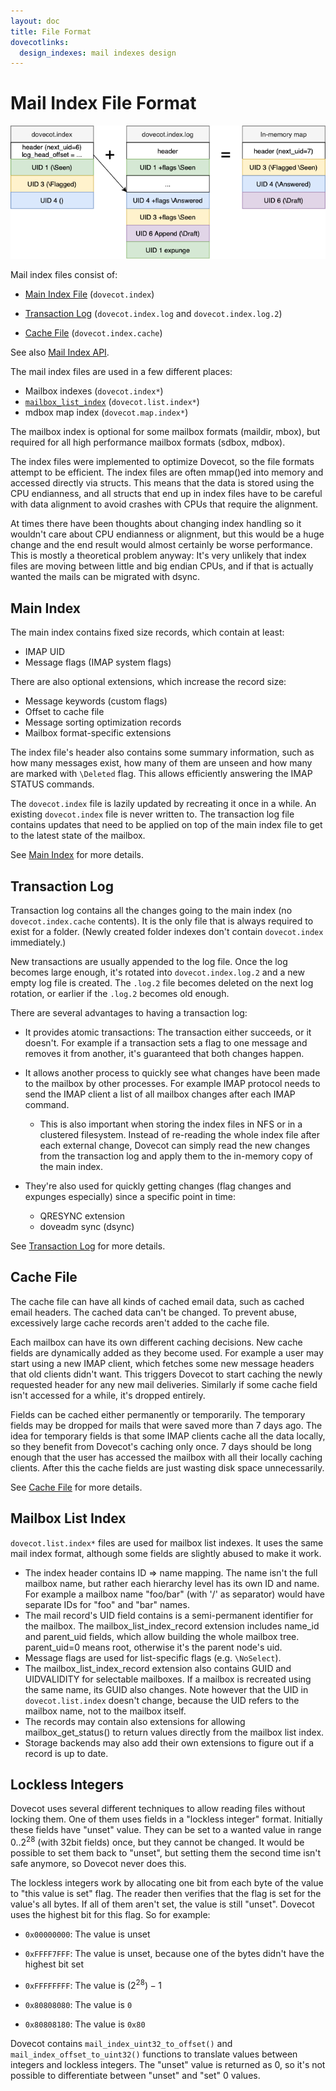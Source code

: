 ```yaml
---
layout: doc
title: File Format
dovecotlinks:
  design_indexes: mail indexes design
---
```


# Mail Index File Format

![Mail Index Log](images/mail-index-log.png)

Mail index files consist of:

* [Main Index File](index_format_main) (`dovecot.index`)

* [Transaction Log](index_log) (`dovecot.index.log` and `dovecot.index.log.2`)

* [Cache File](index_cache) (`dovecot.index.cache`)

See also [Mail Index API](mail_index_api).

The mail index files are used in a few different places:

* Mailbox indexes (`dovecot.index*`)
* [`mailbox_list_index`](#mailbox-list-index) (`dovecot.list.index*`)
* mdbox map index (`dovecot.map.index*`)

The mailbox index is optional for some mailbox formats (maildir, mbox), but
required for all high performance mailbox formats (sdbox, mdbox).

The index files were implemented to optimize Dovecot, so the file formats
attempt to be efficient. The index files are often mmap()ed into memory and
accessed directly via structs. This means that the data is stored using the
CPU endianness, and all structs that end up in index files have to be careful
with data alignment to avoid crashes with CPUs that require the alignment.

At times there have been thoughts about changing index handling so it wouldn't
care about CPU endianness or alignment, but this would be a huge change and
the end result would almost certainly be worse performance. This is mostly a
theoretical problem anyway: It's very unlikely that index files are moving
between little and big endian CPUs, and if that is actually wanted the mails
can be migrated with dsync.

## Main Index

The main index contains fixed size records, which contain at least:

* IMAP UID
* Message flags (IMAP system flags)

There are also optional extensions, which increase the record size:

* Message keywords (custom flags)
* Offset to cache file
* Message sorting optimization records
* Mailbox format-specific extensions

The index file's header also contains some summary information, such as
how many messages exist, how many of them are unseen and how many are
marked with `\Deleted` flag. This allows efficiently answering the IMAP
STATUS commands.

The `dovecot.index` file is lazily updated by recreating it once in a while.
An existing `dovecot.index` file is never written to. The transaction log
file contains updates that need to be applied on top of the main index file to
get to the latest state of the mailbox.

See [Main Index](index_format_main) for more details.

## Transaction Log

Transaction log contains all the changes going to the main index (no
`dovecot.index.cache` contents). It is the only file that is always
required to exist for a folder. (Newly created folder indexes don't contain
`dovecot.index` immediately.)

New transactions are usually appended to the log file. Once the log becomes
large enough, it's rotated into `dovecot.index.log.2` and a new empty log
file is created. The `.log.2` file becomes deleted on the next log
rotation, or earlier if the `.log.2` becomes old enough.

There are several advantages to having a transaction log:

* It provides atomic transactions: The transaction either succeeds, or it
  doesn't. For example if a transaction sets a flag to one message and
  removes it from another, it's guaranteed that both changes happen.

* It allows another process to quickly see what changes have been made to
  the mailbox by other processes. For example IMAP protocol needs to send
  the IMAP client a list of all mailbox changes after each IMAP command.

  * This is also important when storing the index files in NFS or in a
    clustered filesystem. Instead of re-reading the whole index file after
    each external change, Dovecot can simply read the new changes from the
    transaction log and apply them to the in-memory copy of the main index.

* They're also used for quickly getting changes (flag changes and expunges
  especially) since a specific point in time:

  * QRESYNC extension
  * doveadm sync (dsync)

See [Transaction Log](index_log) for more details.

## Cache File

The cache file can have all kinds of cached email data, such as cached
email headers. The cached data can't be changed. To prevent abuse,
excessively large cache records aren't added to the cache file.

Each mailbox can have its own different caching decisions. New cache fields
are dynamically added as they become used. For example a user may start
using a new IMAP client, which fetches some new message headers that old
clients didn't want. This triggers Dovecot to start caching the newly
requested header for any new mail deliveries. Similarly if some cache field
isn't accessed for a while, it's dropped entirely.

Fields can be cached either permanently or temporarily. The temporary fields
may be dropped for mails that were saved more than 7 days ago. The idea for
temporary fields is that some IMAP clients cache all the data locally, so
they benefit from Dovecot's caching only once. 7 days should be long enough
that the user has accessed the mailbox with all their locally caching clients.
After this the cache fields are just wasting disk space unnecessarily.

See [Cache File](index_cache) for more details.

## Mailbox List Index

`dovecot.list.index*` files are used for mailbox list indexes. It uses
the same mail index format, although some fields are slightly abused to
make it work.

* The index header contains ID => name mapping. The name isn't the full
  mailbox name, but rather each hierarchy level has its own ID and name. For
  example a mailbox name "foo/bar" (with '/' as separator) would have
  separate IDs for "foo" and "bar" names.
* The mail record's UID field contains is a semi-permanent identifier for
  the mailbox. The mailbox_list_index_record extension includes name_id and
  parent_uid fields, which allow building the whole mailbox tree.
  parent_uid=0 means root, otherwise it's the parent node's uid.
* Message flags are used for list-specific flags (e.g. `\NoSelect`).
* The mailbox_list_index_record extension also contains GUID and UIDVALIDITY
  for selectable mailboxes. If a mailbox is recreated using the same name,
  its GUID also changes. Note however that the UID in `dovecot.list.index`
  doesn't change, because the UID refers to the mailbox name, not to the
  mailbox itself.
* The records may contain also extensions for allowing mailbox_get_status()
  to return values directly from the mailbox list index.
* Storage backends may also add their own extensions to figure out if a
  record is up to date.

## Lockless Integers

Dovecot uses several different techniques to allow reading files without
locking them. One of them uses fields in a "lockless integer" format.
Initially these fields have "unset" value. They can be set to a wanted
value in range $0..2^{28}$ (with 32bit fields) once, but they cannot
be changed. It would be possible to set them back to "unset", but
setting them the second time isn't safe anymore, so Dovecot never does
this.

The lockless integers work by allocating one bit from each byte of the
value to "this value is set" flag. The reader then verifies that the
flag is set for the value's all bytes. If all of them aren't set, the
value is still "unset". Dovecot uses the highest bit for this flag. So
for example:

- `0x00000000`: The value is unset

- `0xFFFF7FFF`: The value is unset, because one of the bytes didn't have
   the highest bit set

- `0xFFFFFFFF`: The value is $(2^{28})-1$

- `0x80808080`: The value is `0`

- `0x80808180`: The value is `0x80`

Dovecot contains `mail_index_uint32_to_offset()` and
`mail_index_offset_to_uint32()` functions to translate values between
integers and lockless integers. The "unset" value is returned as 0, so
it's not possible to differentiate between "unset" and "set" 0 values.
